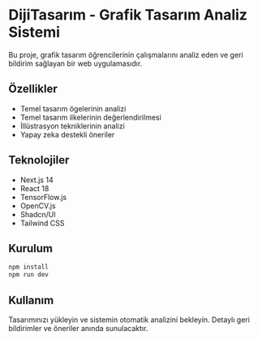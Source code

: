 # DijiTasarım - Grafik Tasarım Analiz Sistemi

Bu proje, grafik tasarım öğrencilerinin çalışmalarını analiz eden ve geri bildirim sağlayan bir web uygulamasıdır.

## Özellikler

- Temel tasarım ögelerinin analizi
- Temel tasarım ilkelerinin değerlendirilmesi
- İllüstrasyon tekniklerinin analizi
- Yapay zeka destekli öneriler

## Teknolojiler

- Next.js 14
- React 18
- TensorFlow.js
- OpenCV.js
- Shadcn/UI
- Tailwind CSS

## Kurulum

```bash
npm install
npm run dev
```

## Kullanım

Tasarımınızı yükleyin ve sistemin otomatik analizini bekleyin. Detaylı geri bildirimler ve öneriler anında sunulacaktır.